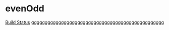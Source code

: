 # evenOdd

[Build Status](http://localhost:8080/buildStatus/icon?job=param_pipe "http://localhost:8080/job/param_pipe/")
ggggggggggggggggggggggggggggggggggggggggggggggggg
